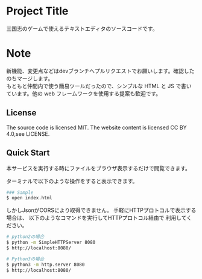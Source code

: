 # Project Title

三国志のゲームで使えるテキストエディタのソースコードです。

# Note

新機能、変更点などはdevブランチへプルリクエストでお願いします。確認したのちマージします。  
もともと仲間内で使う簡易ツールだったので、シンプルな HTML と JS で書いています。他の web フレームワークを使用する提案も歓迎です。

## License

The source code is licensed MIT. The website content is licensed CC BY 4.0,see LICENSE.

## Quick Start

本サービスを実行する時にファイルをブラウザ表示するだけで閲覧できます。

ターミナルで以下のような操作をすると表示できます。

```bash
### Sample
$ open index.html
```

しかしJsonがCORSにより取得できません。
手軽にHTTPプロトコルで表示する場合は、
以下のようなコマンドを実行してHTTPプロトコル経由で
利用してください。

```bash
# python2の場合
$ python -m SimpleHTTPServer 8080
$ http://localhost:8080/

# Python3の場合
$ python3 -m http.server 8080
$ http://localhost:8080/
```
